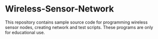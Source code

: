 # Wireless-Sensor-Network
This repository contains sample source code for programming wireless sensor nodes, creating network and test scripts. These programs are only for educational use.   
